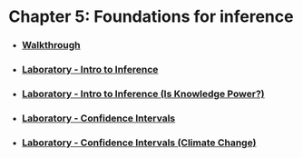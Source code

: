 # Chapter 5: Foundations for inference

* ### [Walkthrough](https://github.com/RiccardoMPesce/OpenIntro-Statistics-Excercises/tree/main/chapter5/chapter5_walkthrough.ipynb)

* ### [Laboratory - Intro to Inference](https://github.com/RiccardoMPesce/OpenIntro-Statistics-Excercises/tree/main/chapter5/chapter5_lab_intro_to_inference.ipynb)

* ### [Laboratory - Intro to Inference (Is Knowledge Power?)](https://github.com/RiccardoMPesce/OpenIntro-Statistics-Excercises/tree/main/chapter5/chapter5_lab_intro_to_inference_knowledge.ipynb)

* ### [Laboratory - Confidence Intervals](https://github.com/RiccardoMPesce/OpenIntro-Statistics-Excercises/tree/main/chapter5/chapter5_lab_ci.ipynb)

* ### [Laboratory - Confidence Intervals (Climate Change)](https://github.com/RiccardoMPesce/OpenIntro-Statistics-Excercises/tree/main/chapter5/chapter5_lab_ci_climate_change.ipynb)